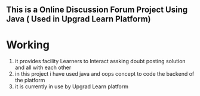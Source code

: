 ## This is a Online Discussion Forum Project Using Java ( Used in Upgrad Learn Platform) 
 # Working
 1. it provides facility Learners to Interact assking doubt posting solution and all with each other
 2. in this project i have used java and oops concept to code the backend of the platform
 3. it is currently in use by Upgrad Learn platform
